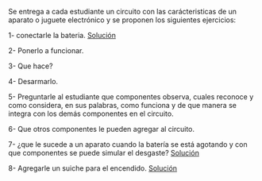 Se entrega a cada estudiante un circuito con las carácteristicas de un aparato o juguete electrónico y se proponen los siguientes ejercicios:

1- conectarle la bateria. [Solución](solucion001.md) 

2- Ponerlo a funcionar.

3- Que hace?

4- Desarmarlo. 

5- Preguntarle al estudiante que componentes observa, cuales reconoce y como considera, en sus palabras, como funciona y     de que manera se integra con los demás componentes en el circuito.

6- Que otros componentes le pueden agregar al circuito.

7- ¿que le sucede a un aparato cuando la batería se está agotando y con que componentes se puede simular el desgaste? [Solución](solucion700.md)

8- Agregarle un suiche para el encendido. [Solución](solucion800.md)


